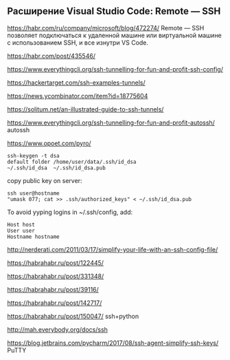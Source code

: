 
## Расширение Visual Studio Code: Remote — SSH 
<https://habr.com/ru/company/microsoft/blog/472274/>
 Remote — SSH позволяет подключаться к удаленной машине или виртуальной машине с использованием SSH, 
 и все изнутри VS Code.
 
 
   
https://habr.com/post/435546/  
  
https://www.everythingcli.org/ssh-tunnelling-for-fun-and-profit-ssh-config/  
  
https://hackertarget.com/ssh-examples-tunnels/

https://news.ycombinator.com/item?id=18775604  
  
https://solitum.net/an-illustrated-guide-to-ssh-tunnels/

https://www.everythingcli.org/ssh-tunnelling-for-fun-and-profit-autossh/  autossh

https://www.opoet.com/pyro/

```
ssh-keygen -t dsa
default folder /home/user/data/.ssh/id_dsa
~/.ssh/id_dsa  ~/.ssh/id_dsa.pub
```
copy public key on server:
```
ssh user@hostname 
"umask 077; cat >> .ssh/authorized_keys" < ~/.ssh/id_dsa.pub
```
To avoid yyping logins  in ~/.ssh/config, add:
```
Host host
User user
Hostname hostname
```

http://nerderati.com/2011/03/17/simplify-your-life-with-an-ssh-config-file/

https://habrahabr.ru/post/122445/

https://habrahabr.ru/post/331348/

https://habrahabr.ru/post/39116/

https://habrahabr.ru/post/142717/

https://habrahabr.ru/post/150047/ ssh+python

http://mah.everybody.org/docs/ssh

https://blog.jetbrains.com/pycharm/2017/08/ssh-agent-simplify-ssh-keys/ PuTTY
